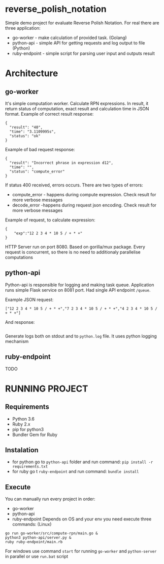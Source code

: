 # reverse_polish_notation

Simple demo project for evaluate Reverse Polish Notation. For real there are three application:

* go-worker - make calculation of provided task. (Golang)
* python-api - simple API for getting requests and log output to file (Python)
* ruby-endpoint - simple script for parsing user input and outputs result

# Architecture 

## go-worker

It's simple computation worker. Calculate RPN expressions. In result, it return status of computation, exact result and calculation time in JSON format. Example of correct result response:
```
{
  "result": "40",
  "time": "3.1109995s",
  "status": "ok"
}
```

Example of bad request response:
```
{
  "result": "Incorrect phrase in expression d12",
  "time": "",
  "status": "compute_error"
}
```
If status 400 received, errors occurs. There are two types of errors:
* compute_error - happens during compute expression. Check result for more verbose messages
* decode_error -happens during request json encoding. Check result for more verbose messages

Example of request, to calculate expression:
```
{
	"exp":"12 2 3 4 * 10 5 / + * +"
}
```

HTTP Server run on port 8080. Based on gorilla/mux package. Every request is concurrent, so there is no need to additionaly parallelise computations

## python-api

Python-api is responsible for logging and making task queue. Application runs simple Flask service on 8081 port. Had single API endpoint `/queue`.

Example JSON request:

```
["12 2 3 4 * 10 5 / + * +","7 2 3 4 * 10 5 / + * +","4 2 3 4 * 10 5 / + * +"]
```
And response:
```

```

Generate logs both on stdout and to `python.log` file. It uses python logging mechanism

## ruby-endpoint

TODO

# RUNNING PROJECT

## Requirements

* Python 3.6
* Ruby 2.x
* pip for python3
* Bundler Gem for Ruby

## Instalation

* for python go to `python-api` folder and run command:
`pip install -r requirements.txt`
* for ruby go t `ruby-endpoint` and run command:
`bundle install`

## Execute

You can manually run every project in order:
* go-worker
* python-api
* ruby-endpoint
Depends on OS and your env you need execute three commands:
(Linux)
```
go run go-worker/src/compute-rpn/main.go &
python3 python-api/server.py &
ruby ruby-endpoint/main.rb
```

For windows use command `start` for running `go-worker` and `python-server` in parallel or use `run.bat` script